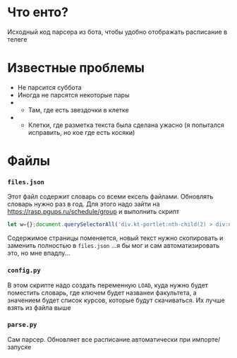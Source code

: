 # Что енто?
Исходный код парсера из бота, чтобы удобно отображать расписание в телеге

# Известные проблемы
- Не парсится суббота
- Иногда не парсятся некоторые пары 
- - Там, где есть звездочки в клетке
- - Клетки, где разметка текста была сделана ужасно (я попытался исправить, но кое где есть косяки)


# Файлы
### `files.json`
Этот файл содержит словарь со всеми ексель файлами. Обновлять словарь нужно раз в год. Для этого надо зайти на https://rasp.pgups.ru/schedule/group и выполнить скрипт
```js
let w={};document.querySelectorAll('div.kt-portlet:nth-child(2) > div:nth-child(1) > div:nth-child(1) > *').forEach(e => {n=e.textContent.trim();n.indexOf('курс')==-1?function(){w[n]={};c=n}():w[c][n]=e.href});document.body.innerHTML=JSON.stringify(w)
```
Содержимое страницы поменяется, новый текст нужно скопировать и заменить полностью в `files.json`
...я бы мог и сам автоматизировать это, но мне впадлу...

### `config.py`
В этом скрипте надо создать переменную `LOAD`, куда нужно будет поместить словарь, где ключем будет названеи факультета, а значением будет список курсов, которые будут скачиваться. Их лучше взять из файла выше

### `parse.py`
Сам парсер. Обновляет все расписание автоматически при импорте/запуске